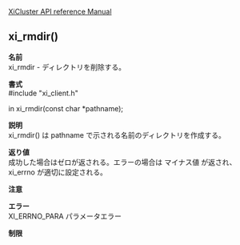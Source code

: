 [XiCluster API reference Manual](API.md)  

## xi_rmdir()
  
**名前**  
  xi_rmdir - ディレクトリを削除する。  
  
**書式**  
  #include "xi_client.h"  
  
  in xi_rmdir(const char *pathname);  
   
**説明**  
  xi_rmdir() は pathname で示される名前のディレクトリを作成する。  
  
**返り値**  
  成功した場合はゼロが返される。エラーの場合は マイナス値 が返され、 xi_errno が適切に設定される。  
  
**注意**  
  
**エラー**  
  XI_ERRNO_PARA   パラメータエラー  
  
**制限**  
  

